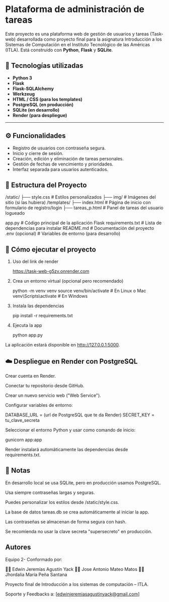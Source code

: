 # Plataforma de administración de tareas

Este proyecto es una plataforma web de gestión de usuarios y tareas (Task-web) desarrollada como proyecto final para la asignatura Introducción a los Sistemas de Computación en el Instituto Tecnológico de las Américas (ITLA). Está construido con **Python**, **Flask** y **SQLite**.

## 🔧 Tecnologías utilizadas

- **Python 3**
- **Flask**
- **Flask-SQLAlchemy**
- **Werkzeug**
- **HTML / CSS (para los templates)**
- **PostgreSQL (en producción)**
- **SQLite (en desarrollo)**
- **Render (para despliegue)**

---

## ⚙️ Funcionalidades

- Registro de usuarios con contraseña segura.
- Inicio y cierre de sesión.
- Creación, edición y eliminación de tareas personales.
- Gestión de fechas de vencimiento y prioridades.
- Interfaz separada para usuarios autenticados.

## 📁 Estructura del Proyecto
/static/
├── style.css # Estilos personalizados ├── img/ # Imágenes del sitio (si las hubiera) /templates/
├── index.html # Página de inicio con formulario de registro/login ├── tareas_p.html # Panel de tareas del usuario logueado

app.py # Código principal de la aplicación Flask requirements.txt # Lista de dependencias para instalar README.md # Documentación del proyecto .env (opcional) # Variables de entorno (para desarrollo)

## 🚀 Cómo ejecutar el proyecto

1. Uso del link de render
   
    https://task-web-g5zv.onrender.com
 

2. Crea un entorno virtual (opcional pero recomendado)

   python -m venv venv
   source venv/bin/activate   # En Linux o Mac
   venv\Scripts\activate      # En Windows

3. Instala las dependencias

   pip install -r requirements.txt

4. Ejecuta la app

   python app.py

La aplicación estará disponible en http://127.0.0.1:5000.

      

## ☁️ Despliegue en Render con PostgreSQL  

Crear cuenta en Render.

Conectar tu repositorio desde GitHub.

Crear un nuevo servicio web ("Web Service").

Configurar variables de entorno:

DATABASE_URL = (url de PostgreSQL que te da Render)
SECRET_KEY = tu_clave_secreta

Seleccionar el entorno Python y usar como comando de inicio:

gunicorn app:app

Render instalará automáticamente las dependencias desde requirements.txt.


## 📝 Notas

En desarrollo local se usa SQLite, pero en producción usamos PostgreSQL.

Usa siempre contraseñas largas y seguras.

Puedes personalizar los estilos desde /static/style.css.

La base de datos tareas.db se crea automáticamente al iniciar la app.

Las contraseñas se almacenan de forma segura con hash.

Se recomienda no usar la clave secreta "supersecreto" en producción.

## Autores  

Equipo 2- Conformado por:

👨‍💻 Edwin Jeremías Agustín Yack 
👨‍💻 Jose Antonio Mateo Matos
👩‍💻 Jhordalia María Peña Santana

Proyecto final de Introducción a los sistemas de computación – ITLA.


Soporte y Feedbacks a:
[edwinjeremiasagustinyack@gmail.com]
